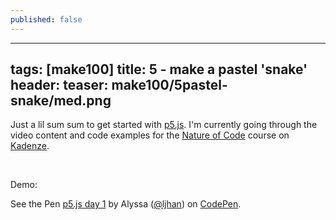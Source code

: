 ```yaml
---
published: false
---
```

---
tags: [make100]
title: 5 - make a pastel 'snake'
header:
  teaser: make100/5pastel-snake/med.png
---

Just a lil sum sum to get started with <a href="https://p5js.org" target="_blank">p5.js</a>.  I'm currently going through the video content and code examples for the <a href="https://www.kadenze.com/courses/the-nature-of-code/info" target="_blank">Nature of Code</a> course on <a href="https://kadenze.com" target="_blank">Kadenze</a>.

<img src="{{ site.url }}{{ site.baseurl }}/images/make100/5pastel-snake/sparse.png" alt="">
<img src="{{ site.url }}{{ site.baseurl }}/images/make100/5pastel-snake/med.png" alt="">
<img src="{{ site.url }}{{ site.baseurl }}/images/make100/5pastel-snake/dense.png" alt="">

Demo:

<p data-height="265" data-theme-id="0" data-slug-hash="PjvmKG" data-default-tab="result" data-user="ljhan" data-embed-version="2" data-pen-title="p5.js day 1" class="codepen">See the Pen <a href="https://codepen.io/ljhan/pen/PjvmKG/">p5.js day 1</a> by Alyssa (<a href="https://codepen.io/ljhan">@ljhan</a>) on <a href="https://codepen.io">CodePen</a>.</p>
<script async src="https://production-assets.codepen.io/assets/embed/ei.js"></script>
